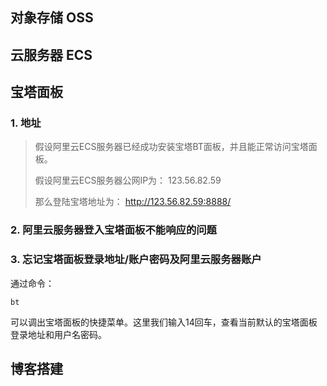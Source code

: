 ## 对象存储 OSS

## 云服务器 ECS 



## 宝塔面板

### 1. 地址

> 假设阿里云ECS服务器已经成功安装宝塔BT面板，并且能正常访问宝塔面板。
>
> 假设阿里云ECS服务器公网IP为： 123.56.82.59
>
> 那么登陆宝塔地址为： http://123.56.82.59:8888/ 



### 2. 阿里云服务器登入宝塔面板不能响应的问题



### 3. 忘记宝塔面板登录地址/账户密码及阿里云服务器账户

 通过命令： 

```shell
bt
```

可以调出宝塔面板的快捷菜单。这里我们输入14回车，查看当前默认的宝塔面板登录地址和用户名密码。 



## 博客搭建

